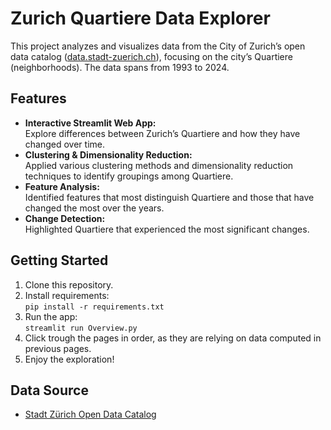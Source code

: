 
# Zurich Quartiere Data Explorer

This project analyzes and visualizes data from the City of Zurich’s open data catalog ([data.stadt-zuerich.ch](https://data.stadt-zuerich.ch/)), focusing on the city’s Quartiere (neighborhoods). The data spans from 1993 to 2024.

## Features

- **Interactive Streamlit Web App:**  
  Explore differences between Zurich’s Quartiere and how they have changed over time.
- **Clustering & Dimensionality Reduction:**  
  Applied various clustering methods and dimensionality reduction techniques to identify groupings among Quartiere.
- **Feature Analysis:**  
  Identified features that most distinguish Quartiere and those that have changed the most over the years.
- **Change Detection:**  
  Highlighted Quartiere that experienced the most significant changes.

## Getting Started

1. Clone this repository.
2. Install requirements:  
   `pip install -r requirements.txt`
3. Run the app:  
   `streamlit run Overview.py`
4. Click trough the pages in order, as they are relying on data computed in previous pages.
5. Enjoy the exploration!

## Data Source

- [Stadt Zürich Open Data Catalog](https://data.stadt-zuerich.ch/)
